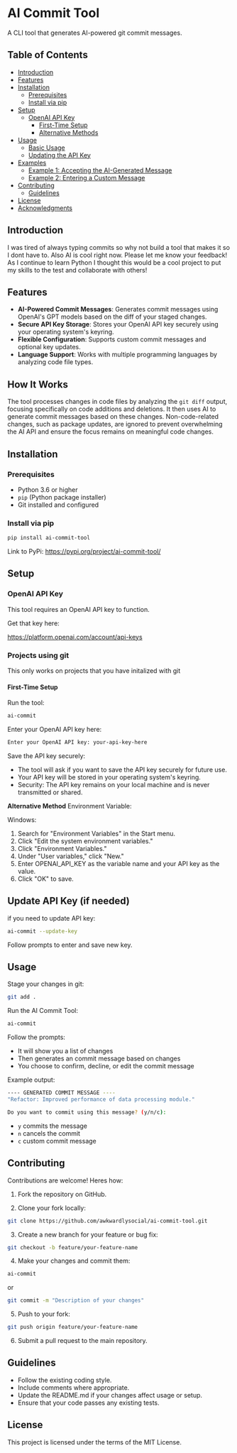 # AI Commit Tool

A CLI tool that generates AI-powered git commit messages.

## Table of Contents

- [Introduction](#introduction)
- [Features](#features)
- [Installation](#installation)
  - [Prerequisites](#prerequisites)
  - [Install via pip](#install-via-pip)
- [Setup](#setup)
  - [OpenAI API Key](#openai-api-key)
    - [First-Time Setup](#first-time-setup)
    - [Alternative Methods](#alternative-methods)
- [Usage](#usage)
  - [Basic Usage](#basic-usage)
  - [Updating the API Key](#updating-the-api-key)
- [Examples](#examples)
  - [Example 1: Accepting the AI-Generated Message](#example-1-accepting-the-ai-generated-message)
  - [Example 2: Entering a Custom Message](#example-2-entering-a-custom-message)
- [Contributing](#contributing)
  - [Guidelines](#guidelines)
- [License](#license)
- [Acknowledgments](#acknowledgments)

## Introduction

I was tired of always typing commits so why not build a tool that makes it so I dont have to. Also AI is cool right now. Please let me know your feedback! As I continue to learn Python I thought this would be a cool project to put my skills to the test and collaborate with others!

## Features

- **AI-Powered Commit Messages**: Generates commit messages using OpenAI's GPT models based on the diff of your staged changes.
- **Secure API Key Storage**: Stores your OpenAI API key securely using your operating system's keyring.
- **Flexible Configuration**: Supports custom commit messages and optional key updates.
- **Language Support**: Works with multiple programming languages by analyzing code file types.

## How It Works

The tool processes changes in code files by analyzing the `git diff` output, focusing specifically on code additions and deletions. It then uses AI to generate commit messages based on these changes. Non-code-related changes, such as package updates, are ignored to prevent overwhelming the AI API and ensure the focus remains on meaningful code changes.

## Installation

### Prerequisites

- Python 3.6 or higher
- `pip` (Python package installer)
- Git installed and configured

### Install via pip

```bash
pip install ai-commit-tool
```

Link to PyPi:
https://pypi.org/project/ai-commit-tool/

## Setup

### OpenAI API Key

This tool requires an OpenAI API key to function. 

Get that key here:

https://platform.openai.com/account/api-keys

### Projects using git

This only works on projects that you have initalized with git

#### First-Time Setup

Run the tool:

```bash
ai-commit
```
Enter your OpenAI API key here:

```bash
Enter your OpenAI API key: your-api-key-here
```

Save the API key securely:

- The tool will ask if you want to save the API key securely for future use.
- Your API key will be stored in your operating system's keyring.
- Security: The API key remains on your local machine and is never transmitted or shared.

**Alternative Method**
Environment Variable:

Windows:

1. Search for "Environment Variables" in the Start menu.
2. Click "Edit the system environment variables."
3. Click "Environment Variables."
4. Under "User variables," click "New."
5. Enter OPENAI_API_KEY as the variable name and your API key as the value.
6. Click "OK" to save.

## Update API Key (if needed)

if you need to update API key:

```bash
ai-commit --update-key
```

Follow prompts to enter and save new key.

## Usage

Stage your changes in git:

```bash
git add .
```

Run the AI Commit Tool:

```bash
ai-commit
```

Follow the prompts:

- It will show you a list of changes
- Then generates an commit message based on changes
- You choose to confirm, decline, or edit the commit message

Example output:

```bash
---- GENERATED COMMIT MESSAGE ----
"Refactor: Improved performance of data processing module."

Do you want to commit using this message? (y/n/c):
```

- `y` commits the message
- `n` cancels the commit
- `c` custom commit message

## Contributing

Contributions are welcome! Heres how:

1. Fork the repository on GitHub.

2. Clone your fork locally:

```bash
git clone https://github.com/awkwardlysocial/ai-commit-tool.git
```

3. Create a new branch for your feature or bug fix:

```bash
git checkout -b feature/your-feature-name
```

4. Make your changes and commit them:

```bash
ai-commit
```

 or

```bash
git commit -m "Description of your changes"
```

5. Push to your fork:

```bash
git push origin feature/your-feature-name
```

6. Submit a pull request to the main repository.

## Guidelines

- Follow the existing coding style.
- Include comments where appropriate.
- Update the README.md if your changes affect usage or setup.
- Ensure that your code passes any existing tests.

## License

This project is licensed under the terms of the MIT License.